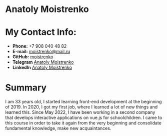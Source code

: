 # Anatoly Moistrenko
# My Contact Info:

* **Phone:** +7 908 040 48 82
* **E-mail:** [moistrenko@mail.ru](moistrenko@mail.ru)
* **GitHub:** [moistrenko](https://github.com/moistrenko)
* **Telegram** [Anatoly Moistrenko](https://t.me/moistrenko)
* **LinkedIn** [Anatoly Moistrenko](https://www.linkedin.com/in/moistrenko/)

# Summary
I am 33 years old, I started learning front-end development at the beginning of 2019. In 2020, I got my first job, where I learned a lot of new things and learned this. Since May 2022, I have been working in a second company that develops interactive applications on vue.js for schoolchildren. I came to this course in order to take it again from the very beginning and consolidate fundamental knowledge, make new acquaintances.
